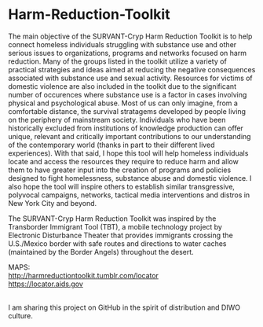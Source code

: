 # Harm-Reduction-Toolkit

The main objective of the SURVANT-Cryp Harm Reduction Toolkit is to help connect homeless individuals struggling with substance use and other serious issues to organizations, programs and networks focused on harm reduction. Many of the groups listed in the toolkit utilize a variety of practical strategies and ideas aimed at reducing the negative consequences associated with substance use and sexual activity. Resources for victims of domestic violence are also included in the toolkit due to the significant number of occurences where substance use is a factor in cases involving physical and psychological abuse. Most of us can only imagine, from a comfortable distance, the survival stratagems developed by people living on the periphery of mainstream society. Individuals who have been historically excluded from institutions of knowledge production can offer unique, relevant and critically important contributions to our understanding of the contemporary world (thanks in part to their different lived experiences). With that said, I hope this tool will help homeless individuals locate and access the resources they require to reduce harm and allow them to have greater input into the creation of programs and policies designed to fight homelessness, substance abuse and domestic violence. I also hope the tool will inspire others to establish similar transgressive, polyvocal campaigns, networks, tactical media interventions and distros in New York City and beyond.<br>

The SURVANT-Cryp Harm Reduction Toolkit was inspired by the Transborder Immigrant Tool (TBT), a mobile technology project by Electronic Disturbance Theater that provides immigrants crossing the U.S./Mexico border with safe routes and directions to water caches (maintained by the Border Angels) throughout the desert.<br>

MAPS:<br>
http://harmreductiontoolkit.tumblr.com/locator<br>
https://locator.aids.gov<br><br>

I am sharing this project on GitHub in the spirit of distribution and DIWO culture.




